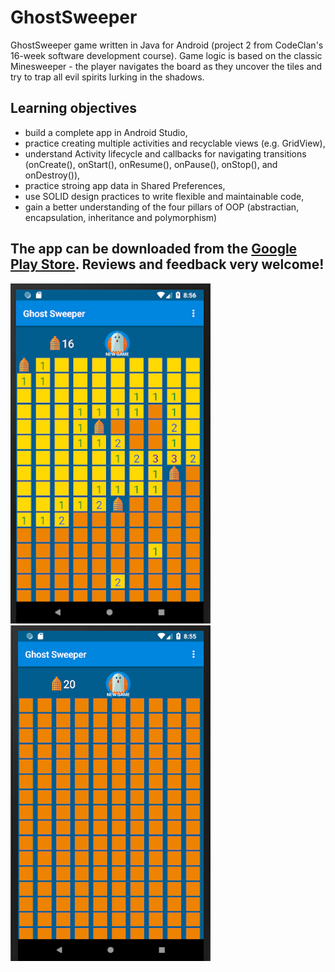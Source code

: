 # GhostSweeper
GhostSweeper game written in Java for Android (project 2 from CodeClan's 16-week software development course). Game logic is based on the classic Minesweeper - the player navigates the board as they uncover the tiles and try to trap all evil spirits lurking in the shadows.

## Learning objectives
- build a complete app in Android Studio,
- practice creating multiple activities and recyclable views (e.g. GridView),
- understand Activity lifecycle and callbacks for navigating transitions (onCreate(), onStart(), onResume(), onPause(), onStop(), and onDestroy()),
- practice stroing app data in Shared Preferences,
- use SOLID design practices to write flexible and maintainable code,
- gain a better understanding of the four pillars of OOP (abstractian, encapsulation, inheritance and polymorphism)

## The app can be downloaded from the <a href="https://play.google.com/store/apps/details?id=com.e20.ewa.ghostsweeper">Google Play Store</a>. Reviews and feedback very welcome!

![screenshot1](ghostsweeper1.png) ![screenshot2](ghostsweeper2.png)

